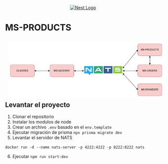 <p align="center">
  <a href="http://nestjs.com/" target="blank"><img src="https://nestjs.com/img/logo-small.svg" width="120" alt="Nest Logo" /></a>
</p>

# MS-PRODUCTS

<img align="left" alt="Arquitectura" src="assets/arquitectura.png" style="margin: 10px">


## Levantar el proyecto

1. Clonar el repositorio
2. Instalar los modulos de node
3. Crear un archivo `.env` basado en el `env.template`
4. Ejecutar migración de prisma `npx prisma migrate dev`
5. Levantar el servidor de NATS
```
docker run -d --name nats-server -p 4222:4222 -p 8222:8222 nats
```
6. Ejecutar `npm run start:dev`